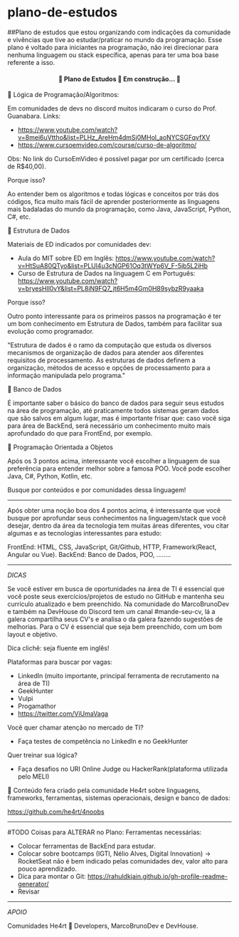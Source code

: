 # plano-de-estudos
##Plano de estudos que estou organizando com indicações da comunidade e vivências que tive ao estudar/praticar no mundo da programação.
Esse plano é voltado para iniciantes na programação, não irei direcionar para nenhuma linguagem ou stack específica, apenas para ter uma boa base referente a isso.
<h4 align="center"> 
	🚧  Plano de Estudos 🚀 Em construção...  🚧
</h4>


🚩 Lógica de Programação/Algoritmos:

Em comunidades de devs no discord muitos indicaram o curso do Prof. Guanabara.
Links: 
- https://www.youtube.com/watch?v=8mei6uVttho&list=PLHz_AreHm4dmSj0MHol_aoNYCSGFqvfXV 
- https://www.cursoemvideo.com/course/curso-de-algoritmo/

Obs: No link do CursoEmVideo é possível pagar por um certificado (cerca de R$40,00).

Porque isso?

Ao entender bem os algoritmos e todas lógicas e conceitos por trás dos códigos, fica muito mais fácil de aprender posteriormente as linguagens mais badaladas do mundo da programação, como Java, JavaScript, Python, C#, etc.



🚩 Estrutura de Dados

Materiais de ED indicados por comunidades dev:
- Aula do MIT sobre ED em Inglês: https://www.youtube.com/watch?v=HtSuA80QTyo&list=PLUl4u3cNGP61Oq3tWYp6V_F-5jb5L2iHb
- Curso de Estrutura de Dados na linguagem C em Português: https://www.youtube.com/watch?v=bryesHll0vY&list=PL8iN9FQ7_jt6H5m4Gm0H89sybzR9yaaka

Porque isso?

Outro ponto interessante para os primeiros passos na programação é ter um bom conhecimento em Estrutura de Dados, também para facilitar sua evolução como programador.


"Estrutura de dados é o ramo da computação que estuda os diversos mecanismos de organização de dados para atender aos diferentes requisitos de processamento. As estruturas de dados definem a organização, métodos de acesso e opções de processamento para a informação manipulada pelo programa." 



🚩 Banco de Dados

É importante saber o básico do banco de dados para seguir seus estudos na área de programação, até praticamente todos sistemas geram dados que são salvos em algum lugar, mas é importante frisar que: caso você siga para área de BackEnd, será necessário um conhecimento muito mais aprofundado do que para FrontEnd, por exemplo.



🚩 Programação Orientada a Objetos

Após os 3 pontos acima, interessante você escolher a linguagem de sua preferência para entender melhor sobre a famosa POO. Você pode escolher Java, C#, Python, Kotlin, etc.

Busque por conteúdos e por comunidades dessa linguagem!

--------------------------------------------------------------------------------------------------------------

Após obter uma noção boa dos 4 pontos acima, é interessante que você busque por aprofundar seus conhecimentos na linguagem/stack que você desejar, dentro da área da tecnologia tem muitas áreas diferentes, vou citar algumas e as tecnologias interessantes para estudo:

FrontEnd: HTML, CSS, JavaScript, Git/Github, HTTP, Framework(React, Angular ou Vue).
BackEnd: Banco de Dados, POO, ........

--------------------------------------------------------------------------------------------------------------

_DICAS_

Se você estiver em busca de oportunidades na área de TI é essencial que você poste seus exercícios/projetos de estudo no GitHub e mantenha seu currículo atualizado e bem preenchido. Na comunidade do MarcoBrunoDev e também na DevHouse do Discord tem um canal #mande-seu-cv, lá a galera compartilha seus CV's e analisa o da galera fazendo sugestões de melhorias. Para o CV é essencial que seja bem preenchido, com um bom layout e objetivo.

Dica clichê: seja fluente em inglês!

Plataformas para buscar por vagas:
- LinkedIn (muito importante, principal ferramenta de recrutamento na área de TI)
- GeekHunter
- Vulpi
- Progamathor
- https://twitter.com/ViUmaVaga

Você quer chamar atenção no mercado de TI?
- Faça testes de competência no LinkedIn e no GeekHunter

Quer treinar sua lógica?
- Faça desafios no URI Online Judge ou HackerRank(plataforma utilizada pelo MELI)

💜 Conteúdo fera criado pela comunidade He4rt sobre linguagens, frameworks, ferramentas, sistemas operacionais, design e banco de dados:

https://github.com/he4rt/4noobs

--------------------------------------------------------------------------------------------------------------
#TODO
Coisas para ALTERAR no Plano:
Ferramentas necessárias:
- Colocar ferramentas de BackEnd para estudar.
- Colocar sobre bootcamps (IGTI, Nélio Alves, Digital Innovation) -> RocketSeat não é bem indicado pelas comunidades dev, valor alto para pouco aprendizado.
- Dica para montar o Git: https://rahuldkjain.github.io/gh-profile-readme-generator/
- Revisar

--------------------------------------------------------------------------------------------------------------
_APOIO_

Comunidades He4rt 💜 Developers, MarcoBrunoDev e DevHouse.
